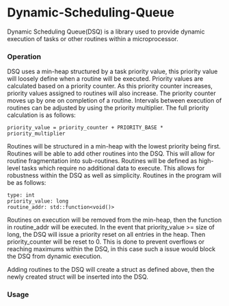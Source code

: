 # Dynamic-Scheduling-Queue
Dynamic Scheduling Queue(DSQ) is a library used to provide dynamic execution of tasks or other routines within a microprocessor. 

### Operation
DSQ uses a min-heap structured by a task priority value, this priority value will loosely define when a routine will be executed. Priority values are calculated based on a priority counter. As this priority counter increases, priority values assigned to routines will also increase. The priority counter moves up by one on completion of a routine. Intervals between execution of routines can be adjusted by using the priority multiplier. The full priority calculation is as follows:

`priority_value = priority_counter + PRIORITY_BASE * priority_multiplier`

Routines will be structured in a min-heap with the lowest priority being first. Routines will be able to add other routines into the DSQ. This will allow for routine fragmentation into sub-routines. Routines will be defined as high-level tasks which require no additional data to execute. This allows for robustness within the DSQ as well as simplicity. Routines in the program will be as follows:
```
type: int
priority_value: long
routine_addr: std::function<void()>
```
Routines on execution will be removed from the min-heap, then the function in routine_addr will be executed. In the event that priority_value >= size of long, the DSQ will issue a priority reset on all entries in the heap. Then priority_counter will be reset to 0. This is done to prevent overflows or reaching maximums within the DSQ, in this case such a issue would block the DSQ from dynamic execution. 

Adding routines to the DSQ will create a struct as defined above, then the newly created struct will be inserted into the DSQ. 

### Usage

